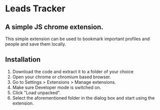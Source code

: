 <!-- ABOUT THE PROJECT -->

# Leads Tracker
## A simple JS chrome extension. 

This simple extension can be used to bookmark important profiles and people and save them locally.


## Installation

1. Download the code and extract it to a folder of your choice
2. Open your chrome or chromium based browser.
3. Go to Settings > Extensions > Manage extensions.
4. Make sure Developer mode is switched on.
5. Click "Load unpacked".
6. Select the aforementioned folder in the dialog box and start using the extension.




